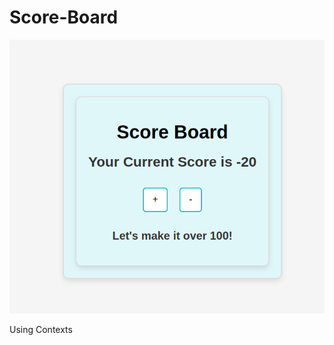 # Score-Board



![](https://github.com/Ammar-Alkhalidi/Score-Board/blob/main/Screenshot%20from%202025-01-07%2016-05-55.png?raw=true)




Using Contexts
